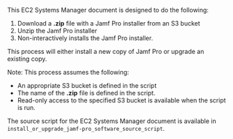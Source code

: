 This EC2 Systems Manager document is designed to do the following:

1. Download a **.zip** file with a Jamf Pro installer from an S3 bucket
2. Unzip the Jamf Pro installer
3. Non-interactively installs the Jamf Pro installer. 

This process will either install a new copy of Jamf Pro or upgrade an existing copy.

Note: This process assumes the following:

* An appropriate S3 bucket is defined in the script
* The name of the **.zip** file is defined in the script.
* Read-only access to the specified S3 bucket is available when the script is run.

The source script for the EC2 Systems Manager document is available in `install_or_upgrade_jamf-pro_software_source_script`.